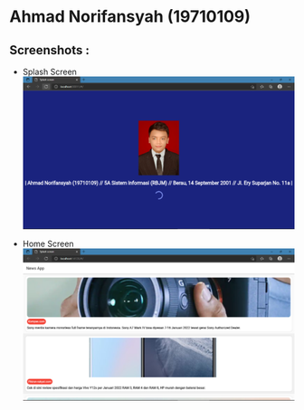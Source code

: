 # Ahmad Norifansyah (19710109)
## Screenshots :

- Splash Screen
![](Ssimg/Screenshot1.png)

- Home Screen 
![](Ssimg/Screenshot2.png)